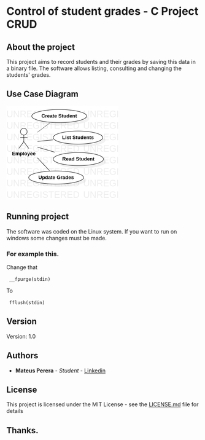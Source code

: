 # Control of student grades - C Project CRUD

## About the project

This project aims to record students and their grades by saving this data in a binary file. The software allows listing, consulting and changing the students' grades.

## Use Case Diagram

![use case](https://github.com/mateuspsm/CRUD-C/blob/master/UseCase/use-case-v1.0.png)

## Running project

The software was coded on the Linux system. If you want to run on windows some changes must be made.

### For example this.

Change that
```
 __fpurge(stdin)
```
To
```
 fflush(stdin)
```

## Version

Version: 1.0

## Authors

* **Mateus Perera** - *Student* - [Linkedin](https://www.linkedin.com/in/mateus-pereira-971946197/)

## License

This project is licensed under the MIT License - see the [LICENSE.md](LICENSE.md) file for details

## Thanks.
